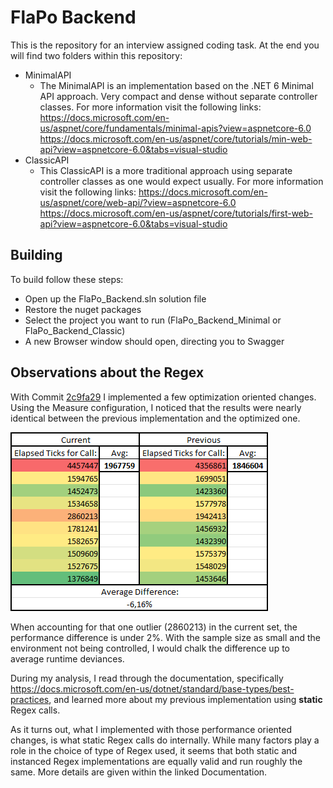 # FlaPo Backend
This is the repository for an interview assigned coding task.
At the end you will find two folders within this repository: 
- MinimalAPI
	- The MinimalAPI is an implementation based on the .NET 6 Minimal API approach. Very compact and dense without separate controller classes. For more information visit the following links:
	https://docs.microsoft.com/en-us/aspnet/core/fundamentals/minimal-apis?view=aspnetcore-6.0
	https://docs.microsoft.com/en-us/aspnet/core/tutorials/min-web-api?view=aspnetcore-6.0&tabs=visual-studio
- ClassicAPI
	- This ClassicAPI is a more traditional approach using separate controller classes as one would expect usually. For more information visit the following links:
	https://docs.microsoft.com/en-us/aspnet/core/web-api/?view=aspnetcore-6.0
	https://docs.microsoft.com/en-us/aspnet/core/tutorials/first-web-api?view=aspnetcore-6.0&tabs=visual-studio

## Building
To build follow these steps: 
- Open up the FlaPo_Backend.sln solution file
- Restore the nuget packages
- Select the project you want to run (FlaPo_Backend_Minimal or FlaPo_Backend_Classic)
- A new Browser window should open, directing you to Swagger

## Observations about the Regex
With Commit [2c9fa29](https://github.com/Dakraid/FlaPo_Backend/commit/2c9fa29694e4d200d36b2e3d7f5fe898a640fdae) I implemented a few optimization oriented changes.
Using the Measure configuration, I noticed that the results were nearly identical between the previous implementation and the optimized one.

![Crude Measurement](https://github.com/Dakraid/FlaPo_Backend/blob/main/Assets/CrudeMeasurement.png)

When accounting for that one outlier (2860213) in the current set, the performance difference is under 2%. With the sample size as small and the environment not being controlled, I would chalk the difference up to average runtime deviances.

During my analysis, I read through the documentation, specifically https://docs.microsoft.com/en-us/dotnet/standard/base-types/best-practices, and learned more about my previous implementation using **static** Regex calls.

As it turns out, what I implemented with those performance oriented changes, is what static Regex calls do internally. While many factors play a role in the choice of type of Regex used, it seems that both static and instanced Regex implementations are equally valid and run roughly the same. More details are given within the linked Documentation.
